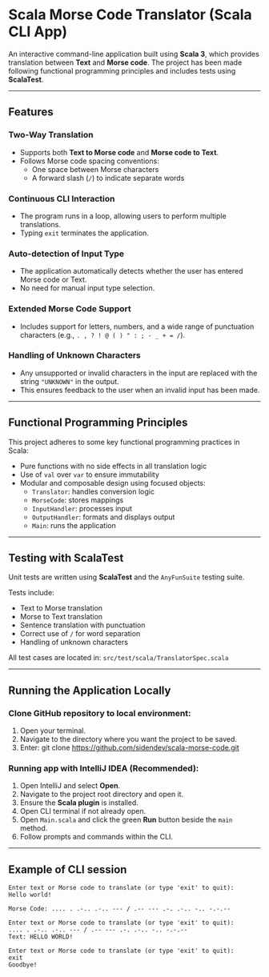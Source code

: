 # Scala Morse Code Translator (Scala CLI App)

An interactive command-line application built using **Scala 3**, which provides translation between **Text** and **Morse code**. The project has been made following functional programming principles and includes tests using **ScalaTest**.

---

## Features

### Two-Way Translation
- Supports both **Text to Morse code** and **Morse code to Text**.
- Follows Morse code spacing conventions:
    - One space between Morse characters
    - A forward slash (`/`) to indicate separate words

### Continuous CLI Interaction
- The program runs in a loop, allowing users to perform multiple translations.
- Typing `exit` terminates the application.

### Auto-detection of Input Type
- The application automatically detects whether the user has entered Morse code or Text.
- No need for manual input type selection.

### Extended Morse Code Support
- Includes support for letters, numbers, and a wide range of punctuation characters (e.g., `. , ? ! @ ( ) " : ; - _ + = /`).

### Handling of Unknown Characters
- Any unsupported or invalid characters in the input are replaced with the string `"UNKNOWN"` in the output.
- This ensures feedback to the user when an invalid input has been made.

---

## Functional Programming Principles

This project adheres to some key functional programming practices in Scala:

- Pure functions with no side effects in all translation logic
- Use of `val` over `var` to ensure immutability
- Modular and composable design using focused objects:
    - `Translator`: handles conversion logic
    - `MorseCode`: stores mappings
    - `InputHandler`: processes input
    - `OutputHandler`: formats and displays output
    - `Main`: runs the application

---

## Testing with ScalaTest

Unit tests are written using **ScalaTest** and the `AnyFunSuite` testing suite.

Tests include:

- Text to Morse translation
- Morse to Text translation
- Sentence translation with punctuation
- Correct use of `/` for word separation
- Handling of unknown characters

All test cases are located in:
`src/test/scala/TranslatorSpec.scala`

---

## Running the Application Locally

### Clone GitHub repository to local environment:

1. Open your terminal.
2. Navigate to the directory where you want the project to be saved.
3. Enter: git clone https://github.com/sidendev/scala-morse-code.git

### Running app with IntelliJ IDEA (Recommended):

1. Open IntelliJ and select **Open**.
2. Navigate to the project root directory and open it.
3. Ensure the **Scala plugin** is installed.
4. Open CLI terminal if not already open.
5. Open `Main.scala` and click the green **Run** button beside the `main` method.
6. Follow prompts and commands within the CLI.

---

## Example of CLI session

```Welcome to the Morse Code Translator!
Enter text or Morse code to translate (or type 'exit' to quit):
Hello world!

Morse Code: .... . .-.. .-.. --- / .-- --- .-. .-.. -.. -.-.--

Enter text or Morse code to translate (or type 'exit' to quit):
.... . .-.. .-.. --- / .-- --- .-. .-.. -.. -.-.--
Text: HELLO WORLD!

Enter text or Morse code to translate (or type 'exit' to quit):
exit
Goodbye!
```

